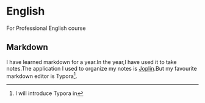 # English
For Professional English course<br>
## Markdown
I have learned markdown for a year.In the year,I have used it to take notes.The application I used to organize my notes is [Joplin](https://joplinapp.org).But my favourite markdown editor is Typora[^t].


[^t]:I will introduce Typora in 

